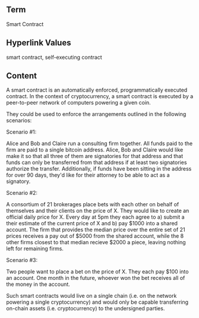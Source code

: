 ## Term

Smart Contract

## Hyperlink Values

smart contract, self-executing contract

## Content

A smart contract is an automatically enforced, programmatically executed contract. In the context of cryptocurrency, a smart contract is executed by a peer-to-peer network of computers powering a given coin.

They could be used to enforce the arrangements outlined in the following scenarios:

Scenario #1:

Alice and Bob and Claire run a consulting firm together. All funds paid to the firm are paid to a single bitcoin address. Alice, Bob and Claire would like make it so that all three of them are signatories for that address and that funds can only be transferred from that address if at least two signatories authorize the transfer. Additionally, if funds have been sitting in the address for over 90 days, they'd like for their attorney to be able to act as a signatory.

Scenario #2:

A consortium of 21 brokerages place bets with each other on behalf of themselves and their clients on the price of X. They would like to create an official daily price for X. Every day at 5pm they each agree to a) submit a their estimate of the current price of X and b) pay $1000 into a shared account. The firm that provides the median price over the entire set of 21 prices receives a pay out of $5000 from the shared account, while the 8 other firms closest to that median recieve $2000 a piece, leaving nothing left for remaining firms. 

Scenario #3:

Two people want to place a bet on the price of X. They each pay $100 into an account. One month in the future, whoever won the bet receives all of the money in the account.

Such smart contracts would live on a single chain (i.e. on the network powering a single cryptocurrency) and would only be capable transferring on-chain assets (i.e. cryptocurrency) to the undersigned parties. 

